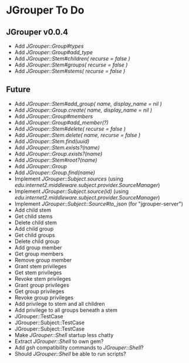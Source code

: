 JGrouper To Do
==============

JGrouper v0.0.4
---------------
* Add *JGrouper::Group#types*
* Add *JGrouper::Group#add_type*
* Add *JGrouper::Stem#children( recurse = false )*
* Add *JGrouper::Stem#groups( recurse = false )*
* Add *JGrouper::Stem#stems( recurse = false )*


Future
------
* Add *JGrouper::Stem#add_group( name, display_name = nil )*
* Add *JGrouper::Group.create( name, display_name = nil )*
* Add *JGrouper::Group#members*
* Add *JGrouper::Group#add_member(?)*
* Add *JGrouper::Stem#delete( recurse = false )*
* Add *JGrouper::Stem.delete( name, recurse = false )*
* Add *JGrouper::Stem.find(uuid)*
* Add *JGrouper::Stem.exists?(name)*
* Add *JGrouper::Group.exists?(name)*
* Add *JGrouper::Stem#root?(name)*
* Add *JGrouper::Group*
* Add *JGrouper::Group.find(name)*
* Implement *JGrouper::Subject.sources* (using *edu.internet2.middleware.subject.provider.SourceManager*)
* Implement *JGrouper::Subject.source(id)* (using *edu.internet2.middleware.subject.provider.SourceManager*)
* Implement *JGrouper::Subject::Source#to_json* (for "jgrouper-server")
* Add child stem
* Get child stems
* Delete child stem
* Add child group
* Get child groups
* Delete child group
* Add group member
* Get group members
* Remove group member
* Grant stem privileges
* Get stem privileges
* Revoke stem privileges
* Grant group privileges
* Get group privileges
* Revoke group privileges
* Add privilege to stem and all children
* Add privilege to all groups beneath a stem
* JGrouper::TestCase
* JGrouper::Subject::TestCase
* JGrouper::Subject::TestCase
* Make *JGrouper::Shell* startup less chatty
* Extract *JGrouper::Shell* to own gem?
* Add *gsh* compatibility commands to *JGrouper::Shell*?
* Should *JGrouper::Shell* be able to run scripts?

